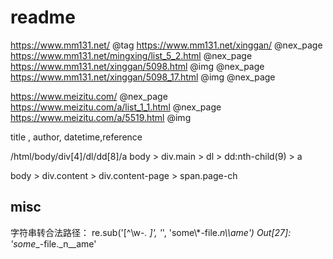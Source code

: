 # readme

https://www.mm131.net/			@tag
https://www.mm131.net/xinggan/		@nex_page
https://www.mm131.net/mingxing/list_5_2.html    @nex_page
https://www.mm131.net/xinggan/5098.html  @img  @nex_page
https://www.mm131.net/xinggan/5098_17.html  @img  @nex_page

https://www.meizitu.com/			        @nex_page
https://www.meizitu.com/a/list_1_1.html			@nex_page
https://www.meizitu.com/a/5519.html         @img

title , author, datetime,reference

/html/body/div[4]/dl/dd[8]/a
body > div.main > dl > dd:nth-child(9) > a

body > div.content > div.content-page > span.page-ch

## misc


字符串转合法路径：
re.sub('[^\w\-_\. ]', '_', 'some\\*-file._n\\\\ame')
Out[27]: 'some__-file._n__ame'
